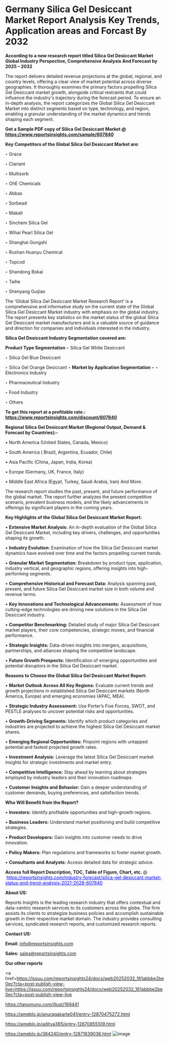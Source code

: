 # Germany Silica Gel Desiccant Market Report Analysis Key Trends, Application areas and Forcast By 2032

<strong>According to a new research report titled Silica Gel Desiccant Market Global Industry Perspective, Comprehensive Analysis And Forecast by 2025 – 2032</strong>

The report delivers detailed revenue projections at the global, regional, and country levels, offering a clear view of market potential across diverse geographies. It thoroughly examines the primary factors propelling Silica Gel Desiccant market growth, alongside critical restraints that could influence the industry's trajectory during the forecast period. To ensure an in-depth analysis, the report categorizes the Global Silica Gel Desiccant Market into distinct segments based on type, technology, and region, enabling a granular understanding of the market dynamics and trends shaping each segment.

<strong>Get a Sample PDF copy of Silica Gel Desiccant Market </strong><strong>@<a href=https://www.reportsinsights.com/sample/607840 style=color:#0000ff;> https://www.reportsinsights.com/sample/607840</a></strong></font>

<strong>Key Competitors of the Global Silica Gel Desiccant Market are:</strong>

‣ Grace

‣ Clariant

‣ Multisorb

‣ OhE Chemicals

‣ Abbas

‣ Sorbead

‣ Makall

‣ Sinchem Silica Gel

‣ Wihai Pearl Silica Gel

‣ Shanghai Gongshi

‣ Rushan Huanyu Chemical

‣ Topcod

‣ Shandong Bokai

‣ Taihe

‣ Shenyang Guijiao

The ‘Global Silica Gel Desiccant Market Research Report’ is a comprehensive and informative study on the current state of the Global Silica Gel Desiccant Market industry with emphasis on the global industry. The report presents key statistics on the market status of the global Silica Gel Desiccant market manufacturers and is a valuable source of guidance and direction for companies and individuals interested in the industry.

<strong>Silica Gel Desiccant Industry Segmentation covered are:</strong>

<strong>Product Type Segmentation</strong>
‣
Silica Gel White Desiccant

‣ Silica Gel Blue Desiccant

‣ Silica Gel Orange Desiccant
‣ 
<strong>Market by Application Segmentation</strong>
‣
‣  Electronics Industry

‣ Pharmaceutical Industry

‣ Food Industry

‣ Others

<strong>To get this report at a profitable rate.: <a href=https://www.reportsinsights.com/discount/607840 style=color:#0000ff;>https://www.reportsinsights.com/discount/607840</a></strong></font>

<strong>Regional Silica Gel Desiccant Market (Regional Output, Demand &amp; Forecast by Countries):-</strong>

• North America (United States, Canada, Mexico)

• South America ( Brazil, Argentina, Ecuador, Chile)

• Asia Pacific (China, Japan, India, Korea)

• Europe (Germany, UK, France, Italy)

• Middle East Africa (Egypt, Turkey, Saudi Arabia, Iran) And More.

The research report studies the past, present, and future performance of the global market. The report further analyzes the present competitive scenario, prevalent business models, and the likely advancements in offerings by significant players in the coming years.

<strong>Key Highlights of the Global Silica Gel Desiccant Market Report:</strong>

• <strong>Extensive Market Analysis:</strong> An in-depth evaluation of the Global Silica Gel Desiccant Market, including key drivers, challenges, and opportunities shaping its growth.

• <strong>Industry Evolution:</strong> Examination of how the Silica Gel Desiccant market dynamics have evolved over time and the factors propelling current trends.

• <strong>Granular Market Segmentation:</strong> Breakdown by product type, application, industry vertical, and geographic regions, offering insights into high-performing segments.

• <strong>Comprehensive Historical and Forecast Data:</strong> Analysis spanning past, present, and future Silica Gel Desiccant market size in both volume and revenue terms.

• <strong>Key Innovations and Technological Advancements:</strong> Assessment of how cutting-edge technologies are driving new solutions in the Silica Gel Desiccant industry.

• <strong>Competitor Benchmarking:</strong> Detailed study of major Silica Gel Desiccant market players, their core competencies, strategic moves, and financial performance.

• <strong>Strategic Insights:</strong> Data-driven insights into mergers, acquisitions, partnerships, and alliances shaping the competitive landscape.

• <strong>Future Growth Prospects:</strong> Identification of emerging opportunities and potential disruptors in the Silica Gel Desiccant market.

<strong>Reasons to Choose the Global Silica Gel Desiccant Market Report:</strong>

• <strong>Market Outlook Across All Key Regions:</strong> Evaluate current trends and growth projections in established Silica Gel Desiccant markets (North America, Europe) and emerging economies (APAC, MEA).

• <strong>Strategic Industry Assessment:</strong> Use Porter’s Five Forces, SWOT, and PESTLE analyses to uncover potential risks and opportunities.

• <strong>Growth-Driving Segments:</strong> Identify which product categories and industries are projected to achieve the highest Silica Gel Desiccant market shares.

• <strong>Emerging Regional Opportunities:</strong> Pinpoint regions with untapped potential and fastest projected growth rates.

• <strong>Investment Analysis:</strong> Leverage the latest Silica Gel Desiccant market insights for strategic investments and market entry.

• <strong>Competitive Intelligence:</strong> Stay ahead by learning about strategies employed by industry leaders and their innovation roadmaps.

• <strong>Customer Insights and Behavior:</strong> Gain a deeper understanding of customer demands, buying preferences, and satisfaction trends.

<strong>Who Will Benefit from the Report?</strong>

• <strong>Investors:</strong> Identify profitable opportunities and high-growth regions.

• <strong>Business Leaders:</strong> Understand market positioning and build competitive strategies.

• <strong>Product Developers:</strong> Gain insights into customer needs to drive innovation.

• <strong>Policy Makers:</strong> Plan regulations and frameworks to foster market growth.

• <strong>Consultants and Analysts:</strong> Access detailed data for strategic advice.
</ul>
<strong>Access full Report Description, TOC, Table of Figure, Chart, etc. </strong>@  <a href=https://reportsinsights.com/industry-forecast/silica-gel-desiccant-market-status-and-trend-analysis-2021-2028-607840 style=color:#0000ff;>https://reportsinsights.com/industry-forecast/silica-gel-desiccant-market-status-and-trend-analysis-2021-2028-607840</a></font>

<strong><strong>About US</strong>:</strong>

Reports Insights is the leading research industry that offers contextual and data-centric research services to its customers across the globe. The firm assists its clients to strategize business policies and accomplish sustainable growth in their respective market domain. The industry provides consulting services, syndicated research reports, and customized research reports.

<strong>Contact US:</strong>

<p class=""""><b>Email:</b> <a href=mailto:info@reportsinsights.com>info@reportsinsights.com</a></p>
<p class=""""><b>Sales:</b> <a href=mailto:sales@reportsinsights.com>sales@reportsinsights.com</a></p>

<strong>Our other reports</strong>

<a href=https://issuu.com/reportsinsights24/docs/web20252032_161abbbe2be0ec?cta=post-publish-view-live>https://issuu.com/reportsinsights24/docs/web20252032_161abbbe2be0ec?cta=post-publish-view-live</a>

<a href=https://tanomuno.com/illust/169441>https://tanomuno.com/illust/169441</a>

<a href=https://ameblo.jp/anuragakarte041/entry-12870475272.html>https://ameblo.jp/anuragakarte041/entry-12870475272.html</a>

<a href=https://ameblo.jp/aditya365/entry-12870855109.html>https://ameblo.jp/aditya365/entry-12870855109.html</a>

<a href=https://ameblo.jp/384240/entry-12871639036.html>https://ameblo.jp/384240/entry-12871639036.html</a>
![image](https://github.com/user-attachments/assets/f68f955b-126a-449a-abe9-4b4dbf02629e)
